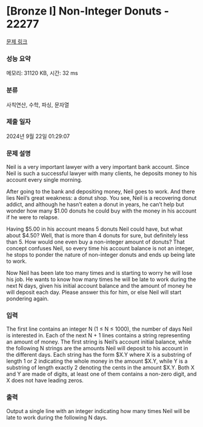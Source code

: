# [Bronze I] Non-Integer Donuts - 22277 

[문제 링크](https://www.acmicpc.net/problem/22277) 

### 성능 요약

메모리: 31120 KB, 시간: 32 ms

### 분류

사칙연산, 수학, 파싱, 문자열

### 제출 일자

2024년 9월 22일 01:29:07

### 문제 설명

<p>Neil is a very important lawyer with a very important bank account. Since Neil is such a successful lawyer with many clients, he deposits money to his account every single morning.</p>

<p>After going to the bank and depositing money, Neil goes to work. And there lies Neil’s great weakness: a donut shop. You see, Neil is a recovering donut addict, and although he hasn’t eaten a donut in years, he can’t help but wonder how many <span>$</span>1.00 donuts he could buy with the money in his account if he were to relapse.</p>

<p>Having <span>$</span>5.00 in his account means 5 donuts Neil could have, but what about <span>$</span>4.50? Well, that is more than 4 donuts for sure, but definitely less than 5. How would one even buy a non-integer amount of donuts? That concept confuses Neil, so every time his account balance is not an integer, he stops to ponder the nature of non-integer donuts and ends up being late to work.</p>

<p>Now Neil has been late too many times and is starting to worry he will lose his job. He wants to know how many times he will be late to work during the next N days, given his initial account balance and the amount of money he will deposit each day. Please answer this for him, or else Neil will start pondering again.</p>

### 입력 

 <p>The first line contains an integer N (1 ≤ N ≤ 1000), the number of days Neil is interested in. Each of the next N + 1 lines contains a string representing an amount of money. The first string is Neil’s account initial balance, while the following N strings are the amounts Neil will deposit to his account in the different days. Each string has the form <span>$</span>X.Y where X is a substring of length 1 or 2 indicating the whole money in the amount <span>$</span>X.Y, while Y is a substring of length exactly 2 denoting the cents in the amount <span>$</span>X.Y. Both X and Y are made of digits, at least one of them contains a non-zero digit, and X does not have leading zeros.</p>

### 출력 

 <p>Output a single line with an integer indicating how many times Neil will be late to work during the following N days.</p>

